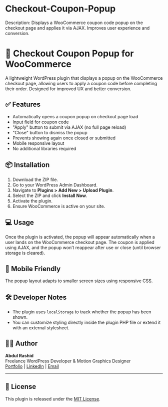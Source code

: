 # Checkout-Coupon-Popup
Description: Displays a WooCommerce coupon code popup on the checkout page and applies it via AJAX. Improves user experience and conversion.

# 🧾 Checkout Coupon Popup for WooCommerce

A lightweight WordPress plugin that displays a popup on the WooCommerce checkout page, allowing users to apply a coupon code before completing their order. Designed for improved UX and better conversion.

## ✅ Features

- Automatically opens a coupon popup on checkout page load
- Input field for coupon code
- "Apply" button to submit via AJAX (no full page reload)
- "Close" button to dismiss the popup
- Prevents showing again once closed or submitted
- Mobile responsive layout
- No additional libraries required

## 📦 Installation

1. Download the ZIP file.
2. Go to your WordPress Admin Dashboard.
3. Navigate to **Plugins > Add New > Upload Plugin**.
4. Select the ZIP and click **Install Now**.
5. Activate the plugin.
6. Ensure WooCommerce is active on your site.

## 💻 Usage

Once the plugin is activated, the popup will appear automatically when a user lands on the WooCommerce checkout page. The coupon is applied using AJAX, and the popup won’t reappear after use or close (until browser storage is cleared).

## 📱 Mobile Friendly

The popup layout adapts to smaller screen sizes using responsive CSS.

## 🛠️ Developer Notes

- The plugin uses `localStorage` to track whether the popup has been shown.
- You can customize styling directly inside the plugin PHP file or extend it with an external stylesheet.

## 🧑‍💻 Author

**Abdul Rashid**  
Freelance WordPress Developer & Motion Graphics Designer  
[Portfolio](www.rashidverse.com) | [LinkedIn](https://www.linkedin.com/in/iamabdulrashid/) | [Email](rashedverse@gmail.com)

---

## 📄 License

This plugin is released under the [MIT License](LICENSE).

